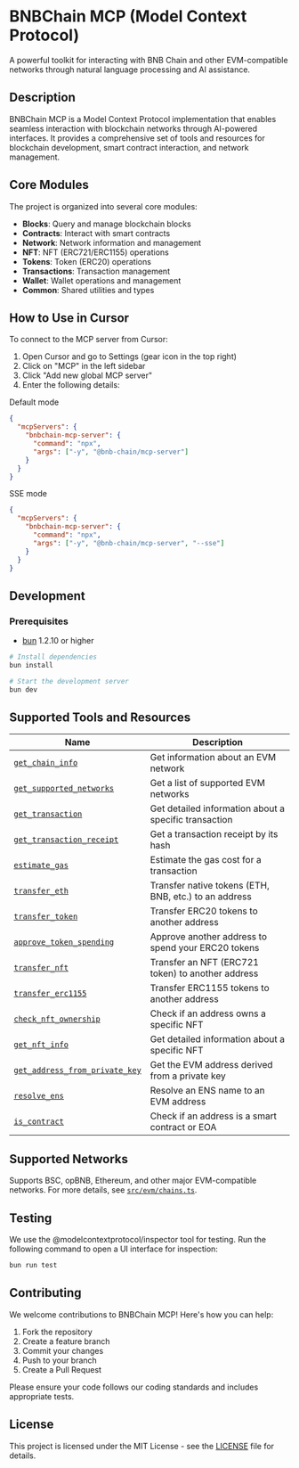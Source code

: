 # BNBChain MCP (Model Context Protocol)

A powerful toolkit for interacting with BNB Chain and other EVM-compatible networks through natural language processing and AI assistance.

## Description

BNBChain MCP is a Model Context Protocol implementation that enables seamless interaction with blockchain networks through AI-powered interfaces. It provides a comprehensive set of tools and resources for blockchain development, smart contract interaction, and network management.

## Core Modules

The project is organized into several core modules:

- **Blocks**: Query and manage blockchain blocks
- **Contracts**: Interact with smart contracts
- **Network**: Network information and management
- **NFT**: NFT (ERC721/ERC1155) operations
- **Tokens**: Token (ERC20) operations
- **Transactions**: Transaction management
- **Wallet**: Wallet operations and management
- **Common**: Shared utilities and types

## How to Use in Cursor

To connect to the MCP server from Cursor:

1. Open Cursor and go to Settings (gear icon in the top right)
2. Click on "MCP" in the left sidebar
3. Click "Add new global MCP server"
4. Enter the following details:

Default mode

```json
{
  "mcpServers": {
    "bnbchain-mcp-server": {
      "command": "npx",
      "args": ["-y", "@bnb-chain/mcp-server"]
    }
  }
}
```

SSE mode

```json
{
  "mcpServers": {
    "bnbchain-mcp-server": {
      "command": "npx",
      "args": ["-y", "@bnb-chain/mcp-server", "--sse"]
    }
  }
}
```

## Development

### Prerequisites

- [bun](http://bun.sh/) 1.2.10 or higher

```bash
# Install dependencies
bun install

# Start the development server
bun dev
```

## Supported Tools and Resources

| Name                                                               | Description                                           |
| ------------------------------------------------------------------ | ----------------------------------------------------- |
| [`get_chain_info`](src/evm/modules/network/tools.ts)               | Get information about an EVM network                  |
| [`get_supported_networks`](src/evm/modules/network/tools.ts)       | Get a list of supported EVM networks                  |
| [`get_transaction`](src/evm/modules/transactions/tools.ts)         | Get detailed information about a specific transaction |
| [`get_transaction_receipt`](src/evm/modules/transactions/tools.ts) | Get a transaction receipt by its hash                 |
| [`estimate_gas`](src/evm/modules/transactions/tools.ts)            | Estimate the gas cost for a transaction               |
| [`transfer_eth`](src/evm/modules/wallet/tools.ts)                  | Transfer native tokens (ETH, BNB, etc.) to an address |
| [`transfer_token`](src/evm/modules/tokens/tools.ts)                | Transfer ERC20 tokens to another address              |
| [`approve_token_spending`](src/evm/modules/tokens/tools.ts)        | Approve another address to spend your ERC20 tokens    |
| [`transfer_nft`](src/evm/modules/nft/tools.ts)                     | Transfer an NFT (ERC721 token) to another address     |
| [`transfer_erc1155`](src/evm/modules/nft/tools.ts)                 | Transfer ERC1155 tokens to another address            |
| [`check_nft_ownership`](src/evm/modules/nft/tools.ts)              | Check if an address owns a specific NFT               |
| [`get_nft_info`](src/evm/modules/nft/tools.ts)                     | Get detailed information about a specific NFT         |
| [`get_address_from_private_key`](src/evm/modules/wallet/tools.ts)  | Get the EVM address derived from a private key        |
| [`resolve_ens`](src/evm/modules/network/tools.ts)                  | Resolve an ENS name to an EVM address                 |
| [`is_contract`](src/evm/modules/contracts/tools.ts)                | Check if an address is a smart contract or EOA        |

## Supported Networks

Supports BSC, opBNB, Ethereum, and other major EVM-compatible networks. For more details, see [`src/evm/chains.ts`](src/evm/chains.ts).

## Testing

We use the @modelcontextprotocol/inspector tool for testing. Run the following command to open a UI interface for inspection:

```bash
bun run test
```

## Contributing

We welcome contributions to BNBChain MCP! Here's how you can help:

1. Fork the repository
2. Create a feature branch
3. Commit your changes
4. Push to your branch
5. Create a Pull Request

Please ensure your code follows our coding standards and includes appropriate tests.

## License

This project is licensed under the MIT License - see the [LICENSE](LICENSE) file for details.
